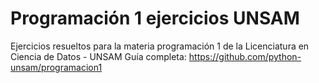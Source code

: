 # Programación 1 ejercicios UNSAM
Ejercicios resueltos para la materia programación 1 de la Licenciatura en Ciencia de Datos - UNSAM
Guía completa: https://github.com/python-unsam/programacion1

